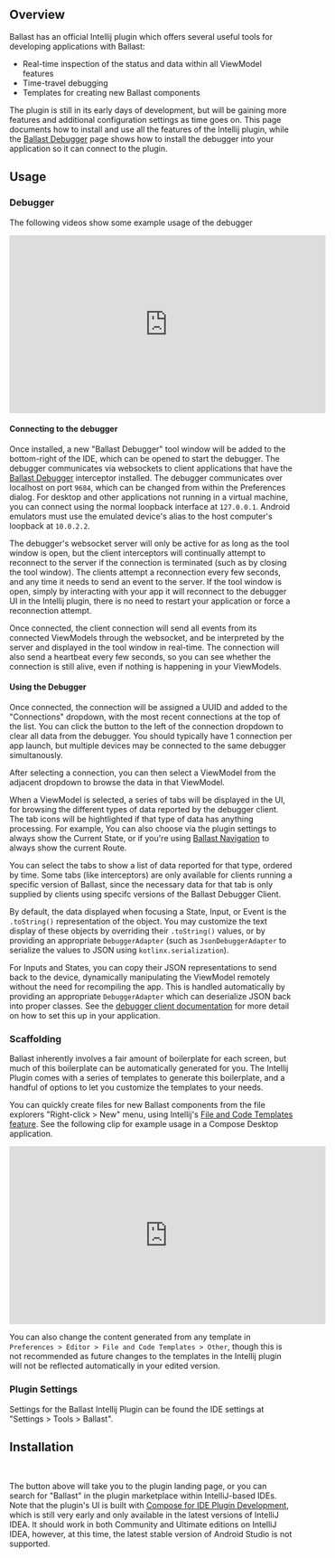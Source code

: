 ---
---

## Overview

Ballast has an official Intellij plugin which offers several useful tools for developing applications with Ballast:

- Real-time inspection of the status and data within all ViewModel features
- Time-travel debugging
- Templates for creating new Ballast components

The plugin is still in its early days of development, but will be gaining more features and additional configuration 
settings as time goes on. This page documents how to install and use all the features of the Intellij plugin, while the 
[Ballast Debugger][2] page shows how to install the debugger into your application so it can connect to the plugin.

## Usage

### Debugger

The following videos show some example usage of the debugger

<iframe width="560" height="315" src="https://www.youtube.com/embed/KBUIdMzYdCo?si=c800_AW72TALYC9e" title="Ballast Debugger Example" frameborder="0" allow="accelerometer; autoplay; clipboard-write; encrypted-media; gyroscope; picture-in-picture; web-share" allowfullscreen></iframe>

#### Connecting to the debugger

Once installed, a new "Ballast Debugger" tool window will be added to the bottom-right of the IDE, which can be opened
to start the debugger. The debugger communicates via websockets to client applications that have the 
[Ballast Debugger][2] interceptor installed. The debugger communicates over localhost on port `9684`, which can be 
changed from within the Preferences dialog. For desktop and other applications not running in a virtual machine, you can 
connect using the normal loopback interface at `127.0.0.1`. Android emulators must use the emulated device's alias 
to the host computer's loopback at `10.0.2.2`.

The debugger's websocket server will only be active for as long as the tool window is open, but the client interceptors
will continually attempt to reconnect to the server if the connection is terminated (such as by closing the tool 
window). The clients attempt a reconnection every few seconds, and any time it needs to send an event to the server. If
the tool window is open, simply by interacting with your app it will reconnect to the debugger UI in the Intellij 
plugin, there is no need to restart your application or force a reconnection attempt.

Once connected, the client connection will send all events from its connected ViewModels through the websocket, and be 
interpreted by the server and displayed in the tool window in real-time. The connection will also send a heartbeat every
few seconds, so you can see whether the connection is still alive, even if nothing is happening in your ViewModels.

#### Using the Debugger

Once connected, the connection will be assigned a UUID and added to the "Connections" dropdown, with the most recent 
connections at the top of the list. You can click the button to the left of the connection dropdown to clear all data 
from the debugger. You should typically have 1 connection per app launch, but multiple devices may be connected to the
same debugger simultanously.

After selecting a connection, you can then select a ViewModel from the adjacent dropdown to browse the data in that
ViewModel.

When a ViewModel is selected, a series of tabs will be displayed in the UI, for browsing the different types of data 
reported by the debugger client. The tab icons will be hightlighted if that type of data has anything processing. For 
example, You can also choose via the plugin settings to always show the Current State, or if you're using 
[Ballast Navigation][6] to always show the current Route. 

You can select the tabs to show a list of data reported for that type, ordered by time. Some tabs (like interceptors) 
are only available for clients running a specific version of Ballast, since the necessary data for that tab is only 
supplied by clients using specifc versions of the Ballast Debugger Client.

By default, the data displayed when focusing a State, Input, or Event is the `.toString()` representation of the object.
You may customize the text display of these objects by overriding their `.toString()` values, or by providing an 
appropriate `DebuggerAdapter` (such as `JsonDebuggerAdapter` to serialize the values to JSON using 
`kotlinx.serialization`). 

For Inputs and States, you can copy their JSON representations to send back to the device, dynamically manipulating the
ViewModel remotely without the need for recompiling the app. This is handled automatically by providing an appropriate 
`DebuggerAdapter` which can deserialize JSON back into proper classes. See the [debugger client documentation][2] for 
more detail on how to set this up in your application.

### Scaffolding

Ballast inherently involves a fair amount of boilerplate for each screen, but much of this boilerplate can be 
automatically generated for you. The Intellij Plugin comes with a series of templates to generate this boilerplate, and
a handful of options to let you customize the templates to your needs.

You can quickly create files for new Ballast components from the file explorers "Right-click > New" menu, using 
Intellij's [File and Code Templates feature][5]. See the following clip for example usage in a Compose Desktop 
application.

<iframe width="560" height="315" src="https://www.youtube.com/embed/fDdF4E5u7SQ?si=_d0KJtfpHPQHdEs0" title="Ballast Intellij Plugin Templates" frameborder="0" allow="accelerometer; autoplay; clipboard-write; encrypted-media; gyroscope; picture-in-picture; web-share" allowfullscreen></iframe>

You can also change the content generated from any template in `Preferences > Editor > File and Code Templates > Other`,
though this is not recommended as future changes to the templates in the Intellij plugin will not be reflected 
automatically in your edited version.

[1]: https://plugins.jetbrains.com/plugin/18439-compose-for-ide-plugin-development-experimental-
[2]: ballast-debugger.md
[3]: ballast-repository.md
[4]: ballast-saved-state.md
[5]: https://www.jetbrains.com/help/idea/settings-file-and-code-templates.html
[6]: ballast-navigation.md

### Plugin Settings

Settings for the Ballast Intellij Plugin can be found the IDE settings at "Settings > Tools > Ballast".


## Installation

<div id="intellij-plugin-button"></div>
<br>

The button above will take you to the plugin landing page, or you can search for "Ballast" in the plugin marketplace
within IntelliJ-based IDEs. Note that the plugin's UI is built with [Compose for IDE Plugin Development][1], which is
still very early and only available in the latest versions of IntelliJ IDEA. It should work in both Community and
Ultimate editions on IntelliJ IDEA, however, at this time, the latest stable version of Android Studio is not supported.
